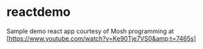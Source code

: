 # reactdemo
Sample demo react app  courtesy of Mosh programming at [https://www.youtube.com/watch?v=Ke90Tje7VS0&amp;t=7465s]
